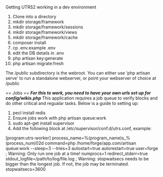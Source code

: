 Getting UTRS2 working in a dev environment

1. Clone into a directory
2. mkdir storage/framework
3. mkdir storage/framework/sessions
4. mkdir storage/framework/views
5. mkdir storage/framework/cache
6. composer install
7. cp .env.example .env
8. edit the DB details in .env
9. php artisan key:generate
10. php artisan migrate:fresh

The /public subdirectory is the webroot. You can either use 'php artisan serve' to run a standalone webserver, or point your webserver of choice at /public

== Jobs ==
***For this to work, you need to have your own urls set up for config/wikis.php***
This application requires a job queue to verify blocks and do other critical and regualar tasks. Below is a guide to setting up:

1. pecl install redis
2. Ensure jobs work with php artisan queue:work
3. sudo apt-get install supervisor
4. Add the following block at /etc/supervisor/conf.d/utrs.conf, example:

[program:utrs-worker]
process_name=%(program_name)s_%(process_num)02d
command=php /home/forge/app.com/artisan queue:work --sleep=3 --tries=3
autostart=true
autorestart=true
user=forge
; Warning: Only run one job at a time!
numprocs=1
redirect_stderr=true
stdout_logfile=/path/to/log/file.log
; Warning: stopwaitsecs needs to be bigger than the longest job. If not, the job may be terminated.
stopwaitsecs=3600

